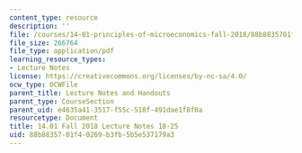 ```yaml
---
content_type: resource
description: ''
file: /courses/14-01-principles-of-microeconomics-fall-2018/88b8835701f40269b3fb5b5e537179a3_MIT14_01F18_lec18_25.pdf
file_size: 266764
file_type: application/pdf
learning_resource_types:
- Lecture Notes
license: https://creativecommons.org/licenses/by-nc-sa/4.0/
ocw_type: OCWFile
parent_title: Lecture Notes and Handouts
parent_type: CourseSection
parent_uid: e4635a41-3517-f55c-518f-491dae1f8f0a
resourcetype: Document
title: 14.01 Fall 2018 Lecture Notes 18-25
uid: 88b88357-01f4-0269-b3fb-5b5e537179a3
---
```

